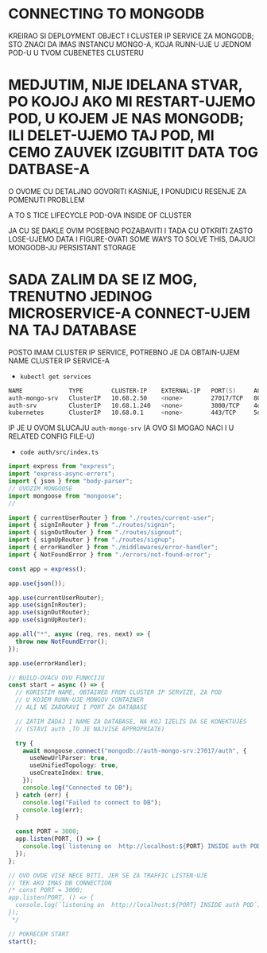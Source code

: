 # CONNECTING TO MONGODB

KREIRAO SI DEPLOYMENT OBJECT I CLUSTER IP SERVICE ZA MONGODB; STO ZNACI DA IMAS INSTANCU MONGO-A, KOJA RUNN-UJE U JEDNOM POD-U U TVOM CUBENETES CLUSTERU

# MEDJUTIM, NIJE IDELANA STVAR, PO KOJOJ AKO MI RESTART-UJEMO POD, U KOJEM JE NAS MONGODB; ILI DELET-UJEMO TAJ POD, MI CEMO ZAUVEK IZGUBITIT DATA TOG DATBASE-A

O OVOME CU DETALJNO GOVORITI KASNIJE, I PONUDICU RESENJE ZA POMENUTI PROBLLEM

A TO S TICE LIFECYCLE POD-OVA INSIDE OF CLUSTER

JA CU SE DAKLE OVIM POSEBNO POZABAVITI I TADA CU OTKRITI ZASTO LOSE-UJEMO DATA I FIGURE-OVATI SOME WAYS TO SOLVE THIS, DAJUCI MONGODB-JU PERSISTANT STORAGE

# SADA ZALIM DA SE IZ MOG, TRENUTNO JEDINOG MICROSERVICE-A CONNECT-UJEM NA TAJ DATABASE

POSTO IMAM CLUSTER IP SERVICE, POTREBNO JE DA OBTAIN-UJEM NAME CLUSTER IP SERVICE-A

- `kubectl get services`

```zsh
NAME             TYPE        CLUSTER-IP    EXTERNAL-IP   PORT(S)     AGE
auth-mongo-srv   ClusterIP   10.68.2.50    <none>        27017/TCP   80m
auth-srv         ClusterIP   10.68.1.240   <none>        3000/TCP    4d5h
kubernetes       ClusterIP   10.68.0.1     <none>        443/TCP     5d
```

IP JE U OVOM SLUCAJU `auth-mongo-srv` (A OVO SI MOGAO NACI I U RELATED CONFIG FILE-U)

- `code auth/src/index.ts`

```ts
import express from "express";
import "express-async-errors";
import { json } from "body-parser";
// UVOZIM MONGOOSE
import mongoose from "mongoose";
//

import { currentUserRouter } from "./routes/current-user";
import { signInRouter } from "./routes/signin";
import { signOutRouter } from "./routes/signout";
import { signUpRouter } from "./routes/signup";
import { errorHandler } from "./middlewares/error-handler";
import { NotFoundError } from "./errors/not-found-error";

const app = express();

app.use(json());

app.use(currentUserRouter);
app.use(signInRouter);
app.use(signOutRouter);
app.use(signUpRouter);

app.all("*", async (req, res, next) => {
  throw new NotFoundError();
});

app.use(errorHandler);

// BUILD-OVACU OVU FUNKCIJU
const start = async () => {
  // KORISTIM NAME, OBTAINED FROM CLUSTER IP SERVIZE, ZA POD
  // U KOJEM RUNN-UJE MONGOV CONTAINER
  // ALI NE ZABORAVI I PORT ZA DATABASE

  // ZATIM ZADAJ I NAME ZA DATABASE, NA KOJ IZELIS DA SE KONEKTUJES
  // (STAVI auth ,TO JE NAJVISE APPROPRIATE)

  try {
    await mongoose.connect("mongodb://auth-mongo-srv:27017/auth", {
      useNewUrlParser: true,
      useUnifiedTopology: true,
      useCreateIndex: true,
    });
    console.log("Connected to DB");
  } catch (err) {
    console.log("Failed to connect to DB");
    console.log(err);
  }

  const PORT = 3000;
  app.listen(PORT, () => {
    console.log(`listening on  http://localhost:${PORT} INSIDE auth POD`);
  });
};

// OVO OVDE VISE NECE BITI, JER SE ZA TRAFFIC LISTEN-UJE
// TEK AKO IMAS DB CONNECTION
/* const PORT = 3000;
app.listen(PORT, () => {
  console.log(`listening on  http://localhost:${PORT} INSIDE auth POD`);
});
 */

// POKRECEM START
start();

```
